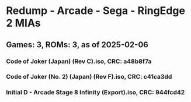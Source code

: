 # Redump - Arcade - Sega - RingEdge 2 MIAs
## Games: 3, ROMs: 3, as of 2025-02-06
### Code of Joker (Japan) (Rev C).iso, CRC: a48b8f7a
### Code of Joker (No. 2) (Japan) (Rev F).iso, CRC: c41ca3dd
### Initial D - Arcade Stage 8 Infinity (Export).iso, CRC: 944fcd42
